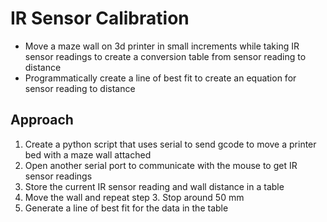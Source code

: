 # IR Sensor Calibration 
- Move a maze wall on 3d printer in small increments while taking IR sensor readings to create a conversion table from sensor reading to distance
- Programmatically create a line of best fit to create an equation for sensor reading to distance

## Approach
1. Create a python script that uses serial to send gcode to move a printer bed with a maze wall attached
2. Open another serial port to communicate with the mouse to get IR sensor readings 
3. Store the current IR sensor reading and wall distance in a table
4. Move the wall and repeat step 3. Stop around 50 mm
5. Generate a line of best fit for the data in the table